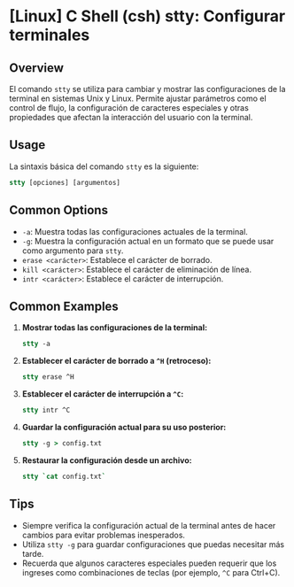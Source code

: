# [Linux] C Shell (csh) stty: Configurar terminales

## Overview
El comando `stty` se utiliza para cambiar y mostrar las configuraciones de la terminal en sistemas Unix y Linux. Permite ajustar parámetros como el control de flujo, la configuración de caracteres especiales y otras propiedades que afectan la interacción del usuario con la terminal.

## Usage
La sintaxis básica del comando `stty` es la siguiente:

```csh
stty [opciones] [argumentos]
```

## Common Options
- `-a`: Muestra todas las configuraciones actuales de la terminal.
- `-g`: Muestra la configuración actual en un formato que se puede usar como argumento para `stty`.
- `erase <carácter>`: Establece el carácter de borrado.
- `kill <carácter>`: Establece el carácter de eliminación de línea.
- `intr <carácter>`: Establece el carácter de interrupción.

## Common Examples
1. **Mostrar todas las configuraciones de la terminal:**
   ```csh
   stty -a
   ```

2. **Establecer el carácter de borrado a `^H` (retroceso):**
   ```csh
   stty erase ^H
   ```

3. **Establecer el carácter de interrupción a `^C`:**
   ```csh
   stty intr ^C
   ```

4. **Guardar la configuración actual para su uso posterior:**
   ```csh
   stty -g > config.txt
   ```

5. **Restaurar la configuración desde un archivo:**
   ```csh
   stty `cat config.txt`
   ```

## Tips
- Siempre verifica la configuración actual de la terminal antes de hacer cambios para evitar problemas inesperados.
- Utiliza `stty -g` para guardar configuraciones que puedas necesitar más tarde.
- Recuerda que algunos caracteres especiales pueden requerir que los ingreses como combinaciones de teclas (por ejemplo, `^C` para Ctrl+C).